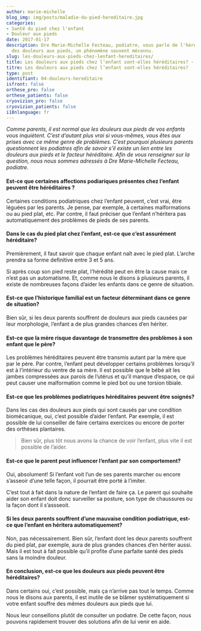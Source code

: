 ```yaml
---
author: marie-michelle
blog_img: img/posts/maladie-du-pied-hereditaire.jpg
categories:
- Santé du pied chez l'enfant
- Douleur aux pieds
date: 2017-01-17
description: Dre Marie-Michelle Fecteau, podiatre, vous parle de l'hérédité possible
  des douleurs aux pieds, un phénomène souvent méconnu.
slug: les-douleurs-aux-pieds-chez-lenfant-hereditaires/
title: Les douleurs aux pieds chez l’enfant sont-elles héréditaires? - Cryos Technologies
titre: Les douleurs aux pieds chez l’enfant sont-elles héréditaires?
type: post
identifiant: 04-douleurs-hereditaire
isfront: false
orthese_pro: false
orthese_patients: false
cryovizion_pro: false
cryovizion_patients: false
i18nlanguage: fr
---
```


*Comme parents, il est normal que les douleurs aux pieds de vos enfants vous inquiètent. C’est d’autant plus vrai si vous-mêmes, vous êtes aux prises avec ce même genre de problèmes.
C’est pourquoi plusieurs parents questionnent les podiatres afin de savoir s’il existe un lien entre les douleurs aux pieds et le facteur héréditaire. Afin de vous renseigner sur la question, nous nous sommes adressés à Dre Marie-Michelle Fecteau, podiatre.*

#### Est-ce que certaines affections podiariques présentes chez l’enfant peuvent être héréditaires ?

Certaines conditions podiatriques chez l’enfant peuvent, c’est vrai, être léguées par les parents. Je pense, par exemple, à certaines malformations ou au pied plat, etc. Par contre, il faut préciser que l’enfant n’héritera pas automatiquement des problèmes de pieds de ses parents.

#### Dans le cas du pied plat chez l’enfant, est-ce que c’est assurément héréditaire?

Premièrement, il faut savoir que chaque enfant naît avec le pied plat. L’arche prendra sa forme definitive entre 3 et 5 ans.

Si après coup son pied reste plat, l’hérédité peut en être la cause mais ce n’est pas un automatisme. Et, comme nous le disons à plusieurs parents, il existe de nombreuses façons d’aider les enfants dans ce genre de situation.

#### Est-ce que l’historique familial est un facteur déterminant dans ce genre de situation?

Bien sûr, si les deux parents souffrent de douleurs aux pieds causées par leur morphologie, l’enfant a de plus grandes chances d’en hériter.

#### Est-ce que la mère risque davantage de transmettre des problèmes à son enfant que le père?

Les problèmes héréditaires peuvent être transmis autant par la mère que par le père. Par contre, l’enfant peut développer certains problèmes lorsqu’il est à l’intérieur du ventre de sa mère. Il est possible que le bébé ait les jambes compressées aux parois de l’utérus et qu’il manque d’espace, ce qui peut causer une malformation comme le pied bot ou une torsion tibiale.

#### Est-ce que les problèmes podiatriques héréditaires peuvent être soignés?

Dans les cas des douleurs aux pieds qui sont causés par une condition biomécanique, oui, c’est possible d’aider l’enfant. Par exemple, il est possible de lui conseiller de faire certains exercices ou encore de porter des orthèses plantaires.

> Bien sûr, plus tôt nous avons la chance de voir l’enfant, plus vite il est possible de l’aider.

#### Est-ce que le parent peut influencer l’enfant par son comportement?

Oui, absolument! Si l’enfant voit l’un de ses parents marcher ou encore s’asseoir d’une telle façon, il pourrait être porté à l’imiter.

C’est tout à fait dans la nature de l’enfant de faire ça. Le parent qui souhaite aider son enfant doit donc surveiller sa posture, son type de chaussures ou la façon dont il s’assseoit.

#### Si les deux parents souffrent d’une mauvaise condition podiatrique, est-ce que l’enfant en héritera automatiquement?

Non, pas nécessairement. Bien sûr, l’enfant dont les deux parents souffrent du pied plat, par exemple, aura de plus grandes chances d’en hériter aussi. Mais il est tout à fait possible qu’il profite d’une parfaite santé des pieds sans la moindre douleur.

#### En conclusion, est-ce que les douleurs aux pieds peuvent être héréditaires?

Dans certains oui, c’est possible, mais ça n’arrive pas tout le temps. Comme nous le disons aux parents, il est inutile de se blâmer systématiquement si votre enfant souffre des mêmes douleurs aux pieds que lui.

Nous leur conseillons plutôt de consulter un podiatre. De cette façon, nous pouvons rapidement trouver des solutions afin de lui venir en aide.